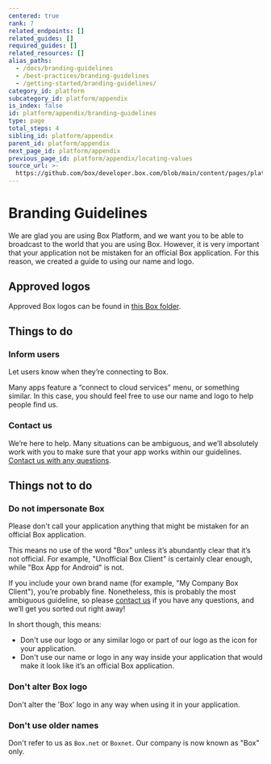 ```yaml
---
centered: true
rank: 7
related_endpoints: []
related_guides: []
required_guides: []
related_resources: []
alias_paths:
  - /docs/branding-guidelines
  - /best-practices/branding-guidelines
  - /getting-started/branding-guidelines/
category_id: platform
subcategory_id: platform/appendix
is_index: false
id: platform/appendix/branding-guidelines
type: page
total_steps: 4
sibling_id: platform/appendix
parent_id: platform/appendix
next_page_id: platform/appendix
previous_page_id: platform/appendix/locating-values
source_url: >-
  https://github.com/box/developer.box.com/blob/main/content/pages/platform/appendix/branding-guidelines.md
---
```

# Branding Guidelines

We are glad you are using Box Platform, and we want you to be able to
broadcast to the world that you are using Box. However, it is very important
that your application not be mistaken for an official Box application. For this
reason, we created a guide to using our name and logo.

## Approved logos

Approved Box logos can be found in [this Box folder][logos].

## Things to do

### Inform users

Let users know when they’re connecting to Box.

Many apps feature a “connect to cloud services” menu, or something similar. In
this case, you should feel free to use our name and logo to help people find us.

### Contact us

We’re here to help. Many situations can be ambiguous, and we’ll absolutely work
with you to make sure that your app works within our guidelines. [Contact
us with any questions][contact].

## Things not to do

### Do not impersonate Box

Please don't call your application anything that might be mistaken for an
official Box application.

This means no use of the word "Box" unless it’s abundantly clear that it’s not
official. For example, "Unofficial Box Client" is certainly clear enough, while
"Box App for Android" is not.

If you include your own brand name (for example,
"My Company Box Client"), you’re probably fine. Nonetheless, this is probably the
most ambiguous guideline, so please [contact us][contact] if you have any
questions, and we’ll get you sorted out right away!

In short though, this means:

* Don't use our logo or any similar logo or part of our logo as the icon for your
  application.
* Don't use our name or logo in any way inside your application that would make
  it look like it’s an official Box application.

### Don't alter Box logo

Don't alter the 'Box' logo in any way when using it in your application.

### Don't use older names

Don't refer to us as `Box.net` or `Boxnet`. Our company is now known as
"Box" only.

<!-- i18n-enable localize-links -->

[logos]: https://cloud.box.com/s/v1yn0eyqpxx657brrgcn
[contact]: https://support.box.com/hc/en-us/requests/new
<!-- i18n-enable localize-links -->